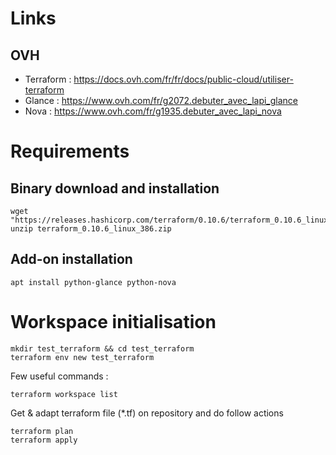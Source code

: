 # Links

## OVH
- Terraform : https://docs.ovh.com/fr/fr/docs/public-cloud/utiliser-terraform
- Glance : https://www.ovh.com/fr/g2072.debuter_avec_lapi_glance
- Nova : https://www.ovh.com/fr/g1935.debuter_avec_lapi_nova

# Requirements

## Binary download and installation

```{r, engine='bash', count_lines}
wget "https://releases.hashicorp.com/terraform/0.10.6/terraform_0.10.6_linux_386.zip"
unzip terraform_0.10.6_linux_386.zip
```

## Add-on installation

```{r, engine='bash', count_lines}
apt install python-glance python-nova
```

# Workspace initialisation

```{r, engine='bash', count_lines}
mkdir test_terraform && cd test_terraform
terraform env new test_terraform
```

Few useful commands :

```{r, engine='bash', count_lines}
terraform workspace list
```

Get & adapt terraform file (*.tf) on repository and do follow actions

```{r, engine='bash', count_lines}
terraform plan
terraform apply
```
